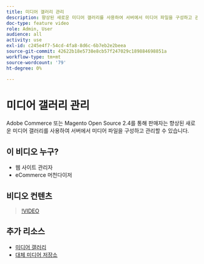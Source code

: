 ```yaml
---
title: 미디어 갤러리 관리
description: 향상된 새로운 미디어 갤러리를 사용하여 서버에서 미디어 파일을 구성하고 관리하는 방법을 알아봅니다.
doc-type: feature video
role: Admin, User
audience: all
activity: use
exl-id: c245e4f7-54cd-4fa8-8d6c-6b7eb2e2beea
source-git-commit: 42622b18e5738e8cb57f247029c189884698851a
workflow-type: tm+mt
source-wordcount: '79'
ht-degree: 0%

---
```


# 미디어 갤러리 관리

Adobe Commerce 또는 Magento Open Source 2.4를 통해 판매자는 향상된 새로운 미디어 갤러리를 사용하여 서버에서 미디어 파일을 구성하고 관리할 수 있습니다.

## 이 비디오 누구?

- 웹 사이트 관리자
- eCommerce 머천다이저

## 비디오 컨텐츠

>[!VIDEO](https://video.tv.adobe.com/v/343785?quality=12&learn=on)

## 추가 리소스

- [미디어 갤러리](https://docs.magento.com/user-guide/cms/media-gallery.html)
- [대체 미디어 저장소](https://docs.magento.com/user-guide/system/media-storage.html)
